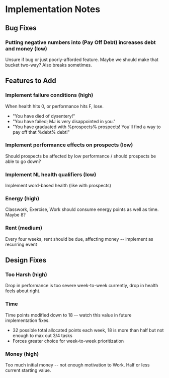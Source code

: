 # Implementation Notes

## Bug Fixes

### Putting negative numbers into (Pay Off Debt) increases debt and money (low)

Unsure if bug or just poorly-afforded feature. Maybe we should make that bucket two-way? Also breaks sometimes.

## Features to Add

### Implement failure conditions (high)

When health hits 0, or performance hits F, lose.

- "You have died of dysentery!"
- "You have failed; MJ is very disappointed in you."
- "You have graduated with %prospects% prospects! You'll find a way to pay off that %debt% debt!"

### Implement performance effects on prospects (low)

Should prospects be affected by low performance / should prospects be able to go down?

### Implement NL health qualifiers (low)

Implement word-based health (like with prospects)

### Energy (high)

Classwork, Exercise, Work should consume energy points as well as time. Maybe 8?

### Rent (medium)

Every four weeks, rent should be due, affecting money -- implement as recurring event

## Design Fixes

### Too Harsh (high)

Drop in performance is too severe week-to-week currently, drop in health feels about right. 

### Time

Time points modified down to 18 -- watch this value in future implementation fixes. 

- 32 possible total allocated points each week, 18 is more than half but not enough to max out 3/4 tasks
- Forces greater choice for week-to-week prioritization

### Money (high)

Too much initial money -- not enough motivation to Work. Half or less current starting value.

